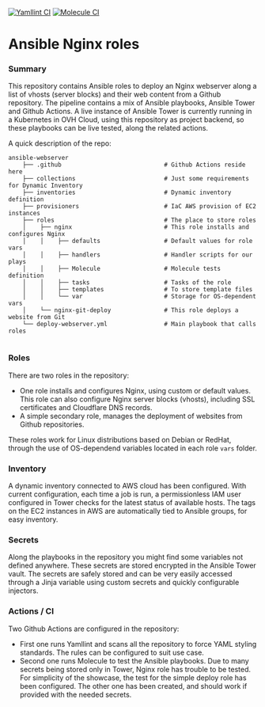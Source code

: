[![Yamllint CI](https://github.com/AlbertCintas/ansible-webserver/workflows/Yamllint%20CI/badge.svg)](https://github.com/AlbertCintas/ansible-webserver/actions/workflows/lint.yml)
[![Molecule CI](https://github.com/AlbertCintas/ansible-webserver/workflows/Molecule%20CI/badge.svg)](https://github.com/AlbertCintas/ansible-webserver/actions/workflows/molecule.yml)

# Ansible Nginx roles

### Summary
This repository contains Ansible roles to deploy an Nginx webserver along a list of vhosts (server blocks) and their web content from a Github repository.
The pipeline contains a mix of Ansible playbooks, Ansible Tower and Github Actions.
A live instance of Ansible Tower is currently running in a Kubernetes in OVH Cloud, using this repository as project backend, so these playbooks can be live tested, along the related actions.

A quick description of the repo:
````
ansible-webserver
    ├── .github                             # Github Actions reside here
    ├── collections                         # Just some requirements for Dynamic Inventory
    ├── inventories                         # Dynamic inventory definition
    ├── provisioners                        # IaC AWS provision of EC2 instances
    ├── roles                               # The place to store roles
    │    ├── nginx                          # This role installs and configures Nginx
    │	 │    ├── defaults					# Default values for role vars
    │	 │ 	  ├── handlers					# Handler scripts for our plays
    │	 │ 	  ├── Molecule                  # Molecule tests definition
    │	 │	  ├── tasks						# Tasks of the role
    │	 │	  ├── templates					# To store template files
    │	 │	  └── var 						# Storage for OS-dependent vars
    │    └── nginx-git-deploy				# This role deploys a website from Git
    └── deploy-webserver.yml                # Main playbook that calls roles


````

### Roles
There are two roles in the repository:
* One role installs and configures Nginx, using custom or default values. This role can also configure Nginx server blocks (vhosts), including SSL certificates and Cloudflare DNS records.
* A simple secondary role, manages the deployment of websites from Github repositories.

These roles work for Linux distributions based on Debian or RedHat, through the use of OS-dependend variables located in each role `vars` folder.

### Inventory
A dynamic inventory connected to AWS cloud has been configured. With current configuration, each time a job is run, a permissionless IAM user configured in Tower checks for the latest status of available hosts. The tags on the EC2 instances in AWS are automatically tied to Ansible groups, for easy inventory.

### Secrets
Along the playbooks in the repository you might find some variables not defined anywhere. These secrets are stored encrypted in the Ansible Tower vault. The secrets are safely stored and can be very easily accessed through a Jinja variable using custom secrets and quickly configurable injectors.

### Actions / CI
Two Github Actions are configured in the repository:
* First one runs Yamllint and scans all the repository to force YAML styling standards. The rules can be configured to suit use case.
* Second one runs Molecule to test the Ansible playbooks. Due to many secrets being stored only in Tower, Nginx role has trouble to be tested. For simplicity of the showcase, the test for the simple deploy role has been configured. The other one has been created, and should work if provided with the needed secrets. 